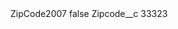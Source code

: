 <?xml version="1.0" encoding="UTF-8"?>
<CustomMetadata xmlns="http://soap.sforce.com/2006/04/metadata" xmlns:xsi="http://www.w3.org/2001/XMLSchema-instance" xmlns:xsd="http://www.w3.org/2001/XMLSchema">
    <label>ZipCode2007</label>
    <protected>false</protected>
    <values>
        <field>Zipcode__c</field>
        <value xsi:type="xsd:string">33323</value>
    </values>
</CustomMetadata>

